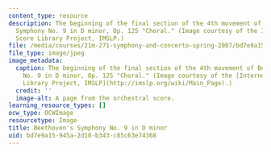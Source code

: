 ```yaml
---
content_type: resource
description: The beginning of the final section of the 4th movement of Beethoven's
  Symphony No. 9 in D minor, Op. 125 "Choral." (Image courtesy of the Internet Music
  Score Library Project, IMSLP.)
file: /media/courses/21m-271-symphony-and-concerto-spring-2007/bd7e9a15945a2d18b343c85c63e74368_21m-271s07.jpg
file_type: image/jpeg
image_metadata:
  caption: The beginning of the final section of the 4th movement of Beethoven's Symphony
    No. 9 in D minor, Op. 125 "Choral." (Image courtesy of the [Internet Music Score
    Library Project, IMSLP](http://imslp.org/wiki/Main_Page).)
  credit: ''
  image-alt: A page from the orchestral score.
learning_resource_types: []
ocw_type: OCWImage
resourcetype: Image
title: Beethoven's Symphony No. 9 in D minor
uid: bd7e9a15-945a-2d18-b343-c85c63e74368
---
```

